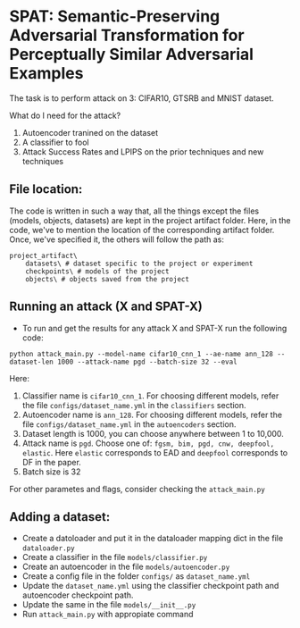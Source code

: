 # SPAT: Semantic-Preserving Adversarial Transformation for Perceptually Similar Adversarial Examples

The task is to perform attack on 3: CIFAR10, GTSRB and MNIST dataset.

What do I need for the attack?
1. Autoencoder tranined on the dataset
2. A classifier to fool
3. Attack Success Rates and LPIPS on the prior techniques and new techniques

## File location:

The code is written in such a way that, all the things except the files (models, objects, datasets) are kept in the project artifact folder. Here, in the code, we've to mention the location of the corresponding artifact folder. Once, we've specified it, the others will follow the path as:

```
project_artifact\
    datasets\ # dataset specific to the project or experiment
    checkpoints\ # models of the project
    objects\ # objects saved from the project
```

## Running an attack (X and SPAT-X)
- To run and get the results for any attack X and SPAT-X run the following code:
```
python attack_main.py --model-name cifar10_cnn_1 --ae-name ann_128 --dataset-len 1000 --attack-name pgd --batch-size 32 --eval
```
Here:
1. Classifier name is ```cifar10_cnn_1```. For choosing different models, refer the file ```configs/dataset_name.yml``` in the ```classifiers``` section.
2. Autoencoder name is ```ann_128```. For choosing different models, refer the file ```configs/dataset_name.yml``` in the ```autoencoders``` section.
3. Dataset length is 1000, you can choose anywhere between 1 to 10,000.
4. Attack name is ```pgd```. Choose one of: ```fgsm, bim, pgd, cnw, deepfool, elastic```. Here ```elastic``` corresponds to EAD and ```deepfool``` corresponds to DF in the paper.
5. Batch size is 32

For other parametes and flags, consider checking the ```attack_main.py```

## Adding a dataset:
- Create a datoloader and put it in the dataloader mapping dict in the file ```dataloader.py```
- Create a classifier in the file ```models/classifier.py```
- Create an autoencoder in the file ```models/autoencoder.py```
- Create a config file in the folder ```configs/``` as ```dataset_name.yml```
- Update the ```dataset_name.yml``` using the classifier checkpoint path and autoencoder checkpoint path.
- Update the same in the file ```models/__init__.py```
- Run ```attack_main.py``` with appropiate command
